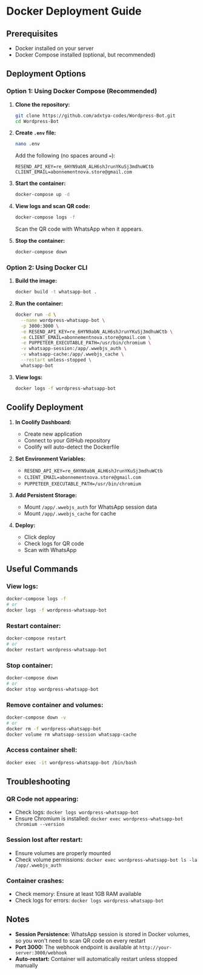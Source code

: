 # Docker Deployment Guide

## Prerequisites
- Docker installed on your server
- Docker Compose installed (optional, but recommended)

## Deployment Options

### Option 1: Using Docker Compose (Recommended)

1. **Clone the repository:**
   ```bash
   git clone https://github.com/adxtya-codes/Wordpress-Bot.git
   cd Wordpress-Bot
   ```

2. **Create `.env` file:**
   ```bash
   nano .env
   ```
   
   Add the following (no spaces around `=`):
   ```
   RESEND_API_KEY=re_6HYN9abN_ALH6shJrunYKuSj3mdhuWCtb
   CLIENT_EMAIL=abonnementnova.store@gmail.com
   ```

3. **Start the container:**
   ```bash
   docker-compose up -d
   ```

4. **View logs and scan QR code:**
   ```bash
   docker-compose logs -f
   ```
   Scan the QR code with WhatsApp when it appears.

5. **Stop the container:**
   ```bash
   docker-compose down
   ```

### Option 2: Using Docker CLI

1. **Build the image:**
   ```bash
   docker build -t whatsapp-bot .
   ```

2. **Run the container:**
   ```bash
   docker run -d \
     --name wordpress-whatsapp-bot \
     -p 3000:3000 \
     -e RESEND_API_KEY=re_6HYN9abN_ALH6shJrunYKuSj3mdhuWCtb \
     -e CLIENT_EMAIL=abonnementnova.store@gmail.com \
     -e PUPPETEER_EXECUTABLE_PATH=/usr/bin/chromium \
     -v whatsapp-session:/app/.wwebjs_auth \
     -v whatsapp-cache:/app/.wwebjs_cache \
     --restart unless-stopped \
     whatsapp-bot
   ```

3. **View logs:**
   ```bash
   docker logs -f wordpress-whatsapp-bot
   ```

## Coolify Deployment

1. **In Coolify Dashboard:**
   - Create new application
   - Connect to your GitHub repository
   - Coolify will auto-detect the Dockerfile

2. **Set Environment Variables:**
   - `RESEND_API_KEY=re_6HYN9abN_ALH6shJrunYKuSj3mdhuWCtb`
   - `CLIENT_EMAIL=abonnementnova.store@gmail.com`
   - `PUPPETEER_EXECUTABLE_PATH=/usr/bin/chromium`

3. **Add Persistent Storage:**
   - Mount `/app/.wwebjs_auth` for WhatsApp session data
   - Mount `/app/.wwebjs_cache` for cache

4. **Deploy:**
   - Click deploy
   - Check logs for QR code
   - Scan with WhatsApp

## Useful Commands

### View logs:
```bash
docker-compose logs -f
# or
docker logs -f wordpress-whatsapp-bot
```

### Restart container:
```bash
docker-compose restart
# or
docker restart wordpress-whatsapp-bot
```

### Stop container:
```bash
docker-compose down
# or
docker stop wordpress-whatsapp-bot
```

### Remove container and volumes:
```bash
docker-compose down -v
# or
docker rm -f wordpress-whatsapp-bot
docker volume rm whatsapp-session whatsapp-cache
```

### Access container shell:
```bash
docker exec -it wordpress-whatsapp-bot /bin/bash
```

## Troubleshooting

### QR Code not appearing:
- Check logs: `docker logs wordpress-whatsapp-bot`
- Ensure Chromium is installed: `docker exec wordpress-whatsapp-bot chromium --version`

### Session lost after restart:
- Ensure volumes are properly mounted
- Check volume permissions: `docker exec wordpress-whatsapp-bot ls -la /app/.wwebjs_auth`

### Container crashes:
- Check memory: Ensure at least 1GB RAM available
- Check logs for errors: `docker logs wordpress-whatsapp-bot`

## Notes

- **Session Persistence:** WhatsApp session is stored in Docker volumes, so you won't need to scan QR code on every restart
- **Port 3000:** The webhook endpoint is available at `http://your-server:3000/webhook`
- **Auto-restart:** Container will automatically restart unless stopped manually
